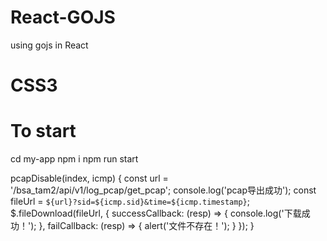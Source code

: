 # React-GOJS
using gojs in React

# CSS3

# To start
cd my-app
npm i
npm run start


pcapDisable(index, icmp) {
        const url = '/bsa_tam2/api/v1/log_pcap/get_pcap';
        console.log('pcap导出成功');
        const fileUrl = `${url}?sid=${icmp.sid}&time=${icmp.timestamp}`;
        $.fileDownload(fileUrl, {
            successCallback: (resp) => {
                console.log('下载成功！');
            },
            failCallback: (resp) => {
                alert('文件不存在！');
            }
        });
    }